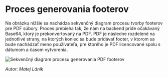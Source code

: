 # Proces generovania footerov 

Na obrázku nižšie sa nachádza sekvenčný diagram procesu tvorby footerov pre PDF súbory. Proces prebieha tak, že nám na backend príde očakávaný Base64, ktorý je prekonvertovaný na PDF. PDF je následne  rozdelené na jednotlivé strany, na ktorých koniec sa bude pridávať footer, v ktorom sa bude nachádzať meno používateľa, pre ktorého je PDF licencované spolu s dátumom a časom vytvorenia.

![Sekvenčný diagram procesu generovania PDF footerov](@site/static/img/footer_sequence_diagram.png)

*Autor: Matej Lánik*